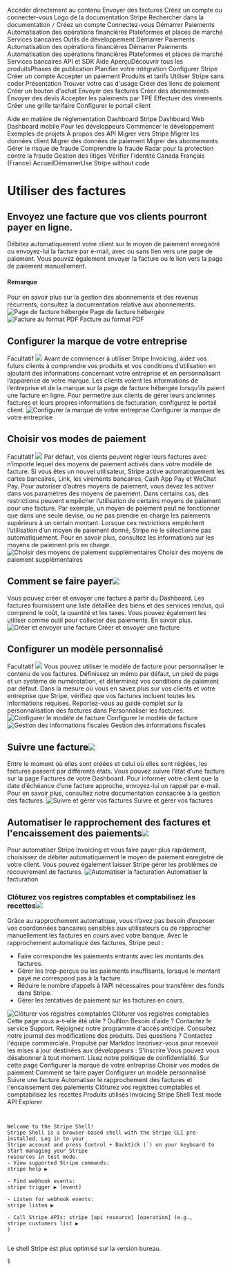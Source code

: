 Accéder directement au contenu
Envoyer des factures
Créez un compte
ou 
connecter-vous
Logo de la documentation Stripe
Rechercher dans la documentation
`/`
Créez un compte
Connectez-vous
Démarrer
Paiements
Automatisation des opérations financières
Plateformes et places de marché
Services bancaires
Outils de développement
Démarrer
Paiements
Automatisation des opérations financières
Démarrer
Paiements
Automatisation des opérations financières
Plateformes et places de marché
Services bancaires
API et SDK
Aide
AperçuDécouvrir tous les produitsPhases de publication
Planifier votre intégration
Configurer Stripe
Créer un compte
Accepter un paiement
Produits et tarifs
Utiliser Stripe sans coder
Présentation
Trouver votre cas d'usage
Créer des liens de paiement
Créer un bouton d'achat
Envoyer des factures
Créer des abonnements
Envoyer des devis
Accepter les paiements par TPE
Effectuer des virements
Créer une grille tarifaire
Configurer le portail client


Aide en matière de réglementation
Dashboard Stripe
Dashboard Web
Dashboard mobile
Pour les développeurs
Commencer le développement
Exemples de projets
À propos des API
Migrer vers Stripe
Migrer les données client
Migrer des données de paiement
Migrer des abonnements
Gérer le risque de fraude
Comprendre la fraude
Radar pour la protection contre la fraude
Gestion des litiges
Vérifier l'identité
Canada
Français (France)
AccueilDémarrerUse Stripe without code
# Utiliser des factures
## Envoyez une facture que vos clients pourront payer en ligne.
Débitez automatiquement votre client sur le moyen de paiement enregistré ou envoyez-lui la facture par e-mail, avec ou sans lien vers une page de paiement. Vous pouvez également envoyer la facture ou le lien vers la page de paiement manuellement.
#### Remarque
Pour en savoir plus sur la gestion des abonnements et des revenus récurrents, consultez la documentation relative aux abonnements.
![Page de facture hébergée](https://b.stripecdn.com/docs-statics-srv/assets/hosted-invoice-page-guide.df3cc5a1e4180c338269aacdfa792180.png)
Page de facture hébergée
![Facture au format PDF](https://b.stripecdn.com/docs-statics-srv/assets/invoice-pdf-guide.d79c407ca08ee4b14dc0519fb3772309.png)
Facture au format PDF
## Configurer la marque de votre entreprise
Facultatif
![](https://b.stripecdn.com/docs-statics-srv/assets/fcc3a1c24df6fcffface6110ca4963de.svg)
Avant de commencer à utiliser Stripe Invoicing, aidez vos futurs clients à comprendre vos produits et vos conditions d’utilisation en ajoutant des informations concernant votre entreprise et en personnalisant l’apparence de votre marque.
Les clients voient les informations de l’entreprise et de la marque sur la page de facture hébergée lorsqu’ils paient une facture en ligne. Pour permettre aux clients de gérer leurs anciennes factures et leurs propres informations de facturation, configurez le portail client.
![Configurer la marque de votre entreprise](https://b.stripecdn.com/docs-statics-srv/assets/hosted-invoice-page.79b4c18913fe9fb30f47ad8a5f062b6f.png)
Configurer la marque de votre entreprise
## Choisir vos modes de paiement
Facultatif
![](https://b.stripecdn.com/docs-statics-srv/assets/fcc3a1c24df6fcffface6110ca4963de.svg)
Par défaut, vos clients peuvent régler leurs factures avec n’importe lequel des moyens de paiement activés dans votre modèle de facture. Si vous êtes un nouvel utilisateur, Stripe active automatiquement les cartes bancaires, Link, les virements bancaires, Cash App Pay et WeChat Pay. Pour autoriser d’autres moyens de paiement, vous devez les activer dans vos paramètres des moyens de paiement.
Dans certains cas, des restrictions peuvent empêcher l’utilisation de certains moyens de paiement pour une facture. Par exemple, un moyen de paiement peut ne fonctionner que dans une seule devise, ou ne pas prendre en charge les paiements supérieurs à un certain montant. Lorsque ces restrictions empêchent l’utilisation d’un moyen de paiement donné, Stripe ne le sélectionne pas automatiquement. Pour en savoir plus, consultez les informations sur les moyens de paiement pris en charge.
![Choisir des moyens de paiement supplémentaires](https://b.stripecdn.com/docs-statics-srv/assets/supported-payment-methods.194614192ca2c72656bc0587e8e21f46.png)
Choisir des moyens de paiement supplémentaires
## Comment se faire payer![](https://b.stripecdn.com/docs-statics-srv/assets/fcc3a1c24df6fcffface6110ca4963de.svg)
Vous pouvez créer et envoyer une facture à partir du Dashboard. Les factures fournissent une liste détaillée des biens et des services rendus, qui comprend le coût, la quantité et les taxes. Vous pouvez également les utiliser comme outil pour collecter des paiements. En savoir plus.
![Créer et envoyer une facture](https://b.stripecdn.com/docs-statics-srv/assets/create-send-invoices.985a3078348be3c2591f8d5e2d96e21c.png)
Créer et envoyer une facture
## Configurer un modèle personnalisé
Facultatif
![](https://b.stripecdn.com/docs-statics-srv/assets/fcc3a1c24df6fcffface6110ca4963de.svg)
Vous pouvez utiliser le modèle de facture pour personnaliser le contenu de vos factures. Définissez un mémo par défaut, un pied de page et un système de numérotation, et déterminez vos conditions de paiement par défaut. Dans la mesure où vous en savez plus sur vos clients et votre entreprise que Stripe, vérifiez que vos factures incluent toutes les informations requises. Reportez-vous au guide complet sur la personnalisation des factures dans Personnaliser les factures.
![Configurer le modèle de facture](https://b.stripecdn.com/docs-statics-srv/assets/invoice-template.d50c4ba2210f06442b6adbb7279fe7a4.png)
Configurer le modèle de facture
![Gestion des informations fiscales](https://b.stripecdn.com/docs-statics-srv/assets/manage-tax-information.3bbd3b8425726dc4ac243bb5bfd707a3.png)
Gestion des informations fiscales
## Suivre une facture![](https://b.stripecdn.com/docs-statics-srv/assets/fcc3a1c24df6fcffface6110ca4963de.svg)
Entre le moment où elles sont créées et celui où elles sont réglées, les factures passent par différents états. Vous pouvez suivre l’état d’une facture sur la page Factures de votre Dashboard. Pour informer votre client que la date d’échéance d’une facture approche, envoyez-lui un rappel par e-mail. Pour en savoir plus, consultez notre documentation consacrée à la gestion des factures.
![Suivre et gérer vos factures](https://b.stripecdn.com/docs-statics-srv/assets/track-invoices.647ee840cc77e53c4d8537ec43ba9289.png)
Suivre et gérer vos factures
## Automatiser le rapprochement des factures et l'encaissement des paiements![](https://b.stripecdn.com/docs-statics-srv/assets/fcc3a1c24df6fcffface6110ca4963de.svg)
Pour automatiser Stripe Invoicing et vous faire payer plus rapidement, choisissez de débiter automatiquement le moyen de paiement enregistré de votre client. Vous pouvez également laisser Stripe gérer les problèmes de recouvrement de factures.
![Automatiser la facturation](https://b.stripecdn.com/docs-statics-srv/assets/advanced-invoicing-features.70dfe42ac952e7924876201c06e5902d.png)
Automatiser la facturation
### Clôturez vos registres comptables et comptabilisez les recettes![](https://b.stripecdn.com/docs-statics-srv/assets/fcc3a1c24df6fcffface6110ca4963de.svg)
Grâce au rapprochement automatique, vous n’avez pas besoin d’exposer vos coordonnées bancaires sensibles aux utilisateurs ou de rapprocher manuellement les factures en cours avec votre banque. Avec le rapprochement automatique des factures, Stripe peut :
  * Faire correspondre les paiements entrants avec les montants des factures.
  * Gérer les trop-perçus ou les paiements insuffisants, lorsque le montant payé ne correspond pas à la facture.
  * Réduire le nombre d’appels à l’API nécessaires pour transférer des fonds dans Stripe.
  * Gérer les tentatives de paiement sur les factures en cours.


![Clôturer vos registres comptables](https://b.stripecdn.com/docs-statics-srv/assets/invoicing-auto-reconciliation.2d4b2648e4b67e8b2a2c7225a22bec69.png)
Clôturer vos registres comptables
Cette page vous a-t-elle été utile ?
OuiNon
Besoin d'aide ? Contactez le service Support.
Rejoignez notre programme d'accès anticipé.
Consultez notre journal des modifications des produits.
Des questions ? Contactez l'équipe commerciale.
Propulsé par Markdoc
Inscrivez-vous pour recevoir les mises à jour destinées aux développeurs :
S'inscrire
Vous pouvez vous désabonner à tout moment. Lisez notre politique de confidentialité.
Sur cette page
Configurer la marque de votre entreprise
Choisir vos modes de paiement
Comment se faire payer
Configurer un modèle personnalisé
Suivre une facture
Automatiser le rapprochement des factures et l'encaissement des paiements
Clôturez vos registres comptables et comptabilisez les recettes
Produits utilisés
Invoicing
Stripe Shell
Test mode
API Explorer
```


Welcome to the Stripe Shell!
Stripe Shell is a browser-based shell with the Stripe CLI pre-installed. Log in to your
Stripe account and press Control + Backtick (`) on your keyboard to start managing your Stripe
resources in test mode.
- View supported Stripe commands: 
stripe help ▶️

- Find webhook events: 
stripe trigger ▶️ [event]

- Listen for webhook events: 
stripe listen ▶

- Call Stripe APIs: stripe [api resource] [operation] (e.g., 
stripe customers list ▶️
)


```

Le shell Stripe est plus optimisé sur la version bureau.
```
$
```

